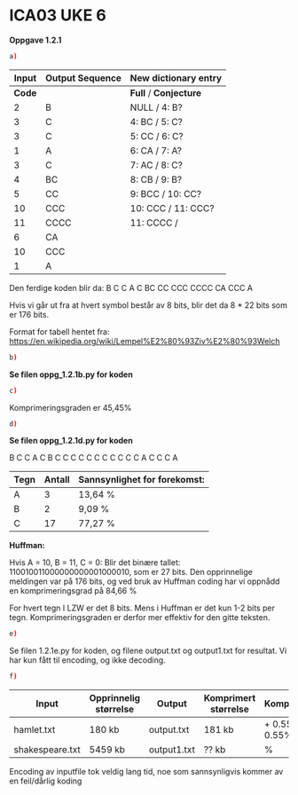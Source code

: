 # ICA03 UKE 6

**Oppgave 1.2.1**
```sh
a)
```

| **Input** | **Output Sequence** | **New dictionary entry** |
| --------- | --------------------| ------------------------ |
| **Code**  |                     | **Full** / **Conjecture**|
| 2 | B | NULL / 4: B? |
| 3 | C | 4: BC / 5: C? |
| 3 | C | 5: CC / 6: C? |
| 1 | A | 6: CA / 7: A? |
| 3 | C | 7: AC / 8: C? |
| 4 | BC | 8: CB / 9: B? |
| 5 | CC | 9: BCC / 10: CC? |
| 10 | CCC | 10: CCC / 11: CCC? |
| 11 | CCCC | 11: CCCC /
| 6 | CA |
| 10 | CCC |
| 1 | A |

Den ferdige koden blir da: B C C A C BC CC CCC CCCC CA CCC A

Hvis vi går ut fra at hvert symbol består av 8 bits, blir det da 8 * 22 bits som er 176 bits.

Format for tabell hentet fra: https://en.wikipedia.org/wiki/Lempel%E2%80%93Ziv%E2%80%93Welch

```sh
b)
```
**Se filen oppg_1.2.1b.py for koden**

```sh
c)
```
Komprimeringsgraden er 45,45%

```sh
d)
```
**Se filen oppg_1.2.1d.py for koden**

B C C A C B C C C C C C C C C C C A C C C A

| Tegn | Antall | Sannsynlighet for forekomst: |
| --- | --- | --- |
| A | 3 | 13,64 % |
| B | 2 | 9,09 % |
| C | 17 | 77,27 % |

**Huffman:**

Hvis A = 10, B = 11, C = 0:
Blir det binære tallet: 110010011000000000001000010, som er 27 bits.
Den opprinnelige meldingen var på 176 bits, og ved bruk av Huffman coding har vi oppnådd en komprimeringsgrad på 84,66 %

For hvert tegn I LZW er det 8 bits. Mens i Huffman er det kun 1-2 bits per tegn. Komprimeringsgraden er derfor mer effektiv for den gitte teksten.

```sh
e)
```
Se filen 1.2.1e.py for koden, og filene output.txt og output1.txt for resultat.
Vi har kun fått til encoding, og ikke decoding.

```sh
f)
```
| Input | Opprinnelig størrelse | Output | Komprimert størrelse | Komprimeringsgrad |
| --- | --- | --- | --- | --- |
| hamlet.txt | 180 kb | output.txt | 181 kb | + 0.55%, altså 0.55% større |
| shakespeare.txt | 5459 kb | output1.txt | ?? kb | % |

Encoding av inputfile tok veldig lang tid, noe som sannsynligvis kommer av en feil/dårlig koding
